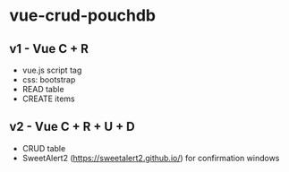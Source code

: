 # vue-crud-pouchdb

## v1 - Vue C + R

- vue.js script tag
- css: bootstrap
- READ table
- CREATE items

## v2 - Vue C + R + U + D

- CRUD table
- SweetAlert2 (https://sweetalert2.github.io/) for confirmation windows
